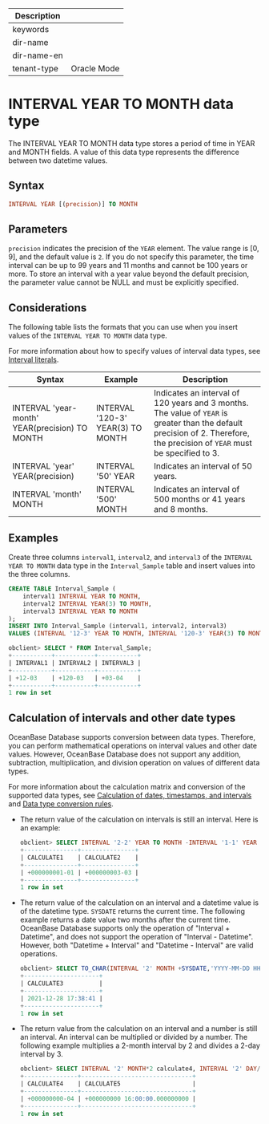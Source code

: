 | Description   |                 |
|---------------|-----------------|
| keywords      |                 |
| dir-name      |                 |
| dir-name-en   |                 |
| tenant-type   | Oracle Mode     |

# INTERVAL YEAR TO MONTH data type

The INTERVAL YEAR TO MONTH data type stores a period of time in YEAR and MONTH fields. A value of this data type represents the difference between two datetime values.

## Syntax

```sql
INTERVAL YEAR [(precision)] TO MONTH
```

## Parameters

`precision` indicates the precision of the `YEAR` element. The value range is [0, 9], and the default value is `2`. If you do not specify this parameter, the time interval can be up to 99 years and 11 months and cannot be 100 years or more. To store an interval with a year value beyond the default precision, the parameter value cannot be NULL and must be explicitly specified.

## Considerations

The following table lists the formats that you can use when you insert values of the `INTERVAL YEAR TO MONTH` data type.

For more information about how to specify values of interval data types, see [Interval literals](../../300.literal-of-oracle-mode/500.interval-literal-of-oracle-mode.md).

| **Syntax** | **Example** | **Description** |
|------------------------------------------------|------------------------------------|--------------------------------------------------------------|
| INTERVAL 'year-month' YEAR(precision) TO MONTH | INTERVAL  '120-3' YEAR(3) TO MONTH | Indicates an interval of 120 years and 3 months. The value of `YEAR` is greater than the default precision of 2. Therefore, the precision of `YEAR` must be specified to 3.  |
| INTERVAL 'year' YEAR(precision) | INTERVAL '50' YEAR | Indicates an interval of 50 years.  |
| INTERVAL 'month' MONTH | INTERVAL '500' MONTH | Indicates an interval of 500 months or 41 years and 8 months.  |

## Examples

Create three columns `interval1`, `interval2`, and `interval3` of the `INTERVAL YEAR TO MONTH` data type in the `Interval_Sample` table and insert values into the three columns.

```sql
CREATE TABLE Interval_Sample (
    interval1 INTERVAL YEAR TO MONTH,
    interval2 INTERVAL YEAR(3) TO MONTH,
    interval3 INTERVAL YEAR TO MONTH
);
INSERT INTO Interval_Sample (interval1, interval2, interval3)
VALUES (INTERVAL '12-3' YEAR TO MONTH, INTERVAL '120-3' YEAR(3) TO MONTH, INTERVAL '40' MONTH);

obclient> SELECT * FROM Interval_Sample;
+-----------+-----------+-----------+
| INTERVAL1 | INTERVAL2 | INTERVAL3 |
+-----------+-----------+-----------+
| +12-03    | +120-03   | +03-04    |
+-----------+-----------+-----------+
1 row in set
```

## Calculation of intervals and other date types

OceanBase Database supports conversion between data types. Therefore, you can perform mathematical operations on interval values and other date values. However, OceanBase Database does not support any addition, subtraction, multiplication, and division operation on values of different data types.

For more information about the calculation matrix and conversion of the supported data types, see [Calculation of dates, timestamps, and intervals](../400.date-time-and-interval-data-types-of-oracle-mode/800.calculation-of-date-time-and-interval-of-oracle-mode.md) and [Data type conversion rules](../../200.data-type-comparison-rules-of-oracle-mode/600.data-type-conversion-of-oracle-mode.md).

* The return value of the calculation on intervals is still an interval. Here is an example:

   ```sql
   obclient> SELECT INTERVAL '2-2' YEAR TO MONTH -INTERVAL '1-1' YEAR  TO MONTH calculate1, INTERVAL '2-2' YEAR TO MONTH + INTERVAL '1-1' YEAR TO MONTH calculate2 FROM DUAL;
   +---------------+---------------+
   | CALCULATE1    | CALCULATE2    |
   +---------------+---------------+
   | +000000001-01 | +000000003-03 |
   +---------------+---------------+
   1 row in set
   ```

* The return value of the calculation on an interval and a datetime value is of the datetime type. `SYSDATE` returns the current time. The following example returns a date value two months after the current time. OceanBase Database supports only the operation of "Interval + Datetime", and does not support the operation of "Interval - Datetime". However, both "Datetime + Interval" and "Datetime - Interval" are valid operations.

   ```sql
   obclient> SELECT TO_CHAR(INTERVAL '2' MONTH +SYSDATE,'YYYY-MM-DD HH24:MI:SS') calculate3 FROM DUAL;
   +---------------------+
   | CALCULATE3          |
   +---------------------+
   | 2021-12-28 17:38:41 |
   +---------------------+
   1 row in set
   ```

* The return value from the calculation on an interval and a number is still an interval. An interval can be multiplied or divided by a number. The following example multiplies a 2-month interval by 2 and divides a 2-day interval by 3.

   ```sql
   obclient> SELECT INTERVAL '2' MONTH*2 calculate4, INTERVAL '2' DAY/3 calculate5 FROM DUAL;
   +---------------+-------------------------------+
   | CALCULATE4    | CALCULATE5                    |
   +---------------+-------------------------------+
   | +000000000-04 | +000000000 16:00:00.000000000 |
   +---------------+-------------------------------+
   1 row in set
   ```
